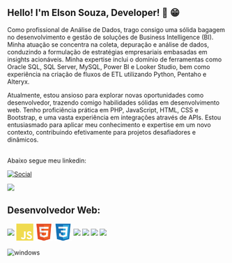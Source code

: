 ## Hello! I'm Elson Souza, Developer! 👋 😁<br>

Como profissional de Análise de Dados, trago consigo uma sólida bagagem no desenvolvimento e gestão de soluções de Business Intelligence (BI). Minha atuação se concentra na coleta, depuração e análise de dados, conduzindo a formulação de estratégias empresariais embasadas em insights acionáveis. Minha expertise inclui o domínio de ferramentas como Oracle SQL, SQL Server, MySQL, Power BI e Looker Studio, bem como experiência na criação de fluxos de ETL utilizando Python, Pentaho e Alteryx.

Atualmente, estou ansioso para explorar novas oportunidades como desenvolvedor, trazendo comigo habilidades sólidas em desenvolvimento web. Tenho proficiência prática em PHP, JavaScript, HTML, CSS e Bootstrap, e uma vasta experiência em integrações através de APIs. Estou entusiasmado para aplicar meu conhecimento e expertise em um novo contexto, contribuindo efetivamente para projetos desafiadores e dinâmicos.<br><br>

Abaixo segue meu linkedin:


[![Social](https://img.shields.io/badge/LinkedIn-0077B5?style=for-the-badge&logo=linkedin&logoColor=white)](https://www.linkedin.com/in/elson-souza-01a58a20a/)<br>

<div>
  <img padding= "120px" src="https://github-readme-stats.vercel.app/api/top-langs/?username=ElsonJS&theme=blue-green" />
</div>  

## Desenvolvedor Web:

<div>
  <img align="center" width="55" src="https://cdn.jsdelivr.net/gh/devicons/devicon/icons/php/php-original.svg"> 
  <img align="center" width="40" src="https://raw.githubusercontent.com/devicons/devicon/master/icons/javascript/javascript-plain.svg">
  <img align="center" width="40" src="https://raw.githubusercontent.com/devicons/devicon/master/icons/html5/html5-original.svg">
  <img align="center" width="40" src="https://raw.githubusercontent.com/devicons/devicon/master/icons/css3/css3-original.svg"> 
  <img align="center" width="40" src="https://cdn.jsdelivr.net/gh/devicons/devicon/icons/git/git-plain.svg">
  <img align="center" width="55" src="https://icons-for-free.com/iconfiles/png/128/mysql+original-1324760553631052838.png">
  <img align="center" width="65" src="https://cdn.jsdelivr.net/gh/devicons/devicon/icons/oracle/oracle-original.svg">
  <img align="center" width="55" src="https://cdn.jsdelivr.net/gh/devicons/devicon/icons/bootstrap/bootstrap-original-wordmark.svg">
</div><br>

<div>
  <img align="center" alt="windows" src="https://img.shields.io/badge/Windows-0078D6?style=for-the-badge&logo=windows&logoColor=white">
</div>
